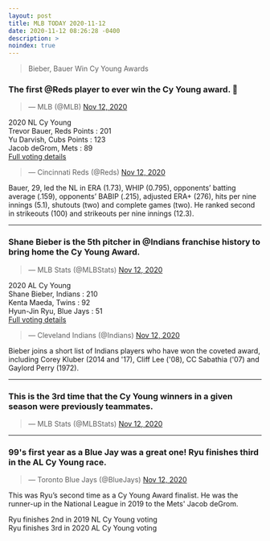 ```yaml
---
layout: post
title: MLB TODAY 2020-11-12
date: 2020-11-12 08:26:28 -0400
description: >
noindex: true
---
```


> Bieber, Bauer Win Cy Young Awards

### The first @Reds player to ever win the Cy Young award. 👀

<script async src="//platform.twitter.com/widgets.js" charset="utf-8"></script>
<blockquote class="twitter-tweet" data-lang="en">
  &mdash; MLB (@MLB)
  <a href="https://twitter.com/MLB/status/1326674343804473346">Nov 12, 2020</a>
</blockquote>

2020 NL Cy Young   
Trevor Bauer, Reds Points : 201   
Yu Darvish, Cubs Points : 123   
Jacob deGrom, Mets : 89   
[Full voting details](https://bbwaa.com/20-nl-cy/)

<script async src="//platform.twitter.com/widgets.js" charset="utf-8"></script>
<blockquote class="twitter-tweet" data-lang="en">
  &mdash; Cincinnati Reds (@Reds)
  <a href="https://twitter.com/Reds/status/1326673437755105280">Nov 12, 2020</a>
</blockquote>

Bauer, 29, led the NL in ERA (1.73), WHIP (0.795), opponents’ batting average (.159), opponents’ BABIP (.215), adjusted ERA+ (276), hits per nine innings (5.1), shutouts (two) and complete games (two). He ranked second in strikeouts (100) and strikeouts per nine innings (12.3).

---

### Shane Bieber is the 5th pitcher in @Indians franchise history to bring home the Cy Young Award.

<script async src="//platform.twitter.com/widgets.js" charset="utf-8"></script>
<blockquote class="twitter-tweet" data-lang="en">
  &mdash; MLB Stats (@MLBStats)
  <a href="https://twitter.com/MLBStats/status/1326666455887147008">Nov 12, 2020</a>
</blockquote>

2020 AL Cy Young   
Shane Bieber, Indians : 210   
Kenta Maeda, Twins : 92   
Hyun-Jin Ryu, Blue Jays : 51   
[Full voting details](https://bbwaa.com/20-al-cy/)

<script async src="//platform.twitter.com/widgets.js" charset="utf-8"></script>
<blockquote class="twitter-tweet" data-lang="en">
  &mdash; Cleveland Indians (@Indians)
  <a href="https://twitter.com/Indians/status/1326669711132790784">Nov 12, 2020</a>
</blockquote>

Bieber joins a short list of Indians players who have won the coveted award, including Corey Kluber (2014 and '17), Cliff Lee ('08), CC Sabathia ('07) and Gaylord Perry (1972).

---

### This is the 3rd time that the Cy Young winners in a given season were previously teammates.

<script async src="//platform.twitter.com/widgets.js" charset="utf-8"></script>
<blockquote class="twitter-tweet" data-lang="en">
  &mdash; MLB Stats (@MLBStats)
  <a href="https://twitter.com/MLBStats/status/1326675732408406016">Nov 12, 2020</a>
</blockquote>

---

### 99's first year as a Blue Jay was a great one! Ryu finishes third in the AL Cy Young race.

<script async src="//platform.twitter.com/widgets.js" charset="utf-8"></script>
<blockquote class="twitter-tweet" data-lang="en">
  &mdash; Toronto Blue Jays (@BlueJays)
  <a href="https://twitter.com/BlueJays/status/1326665638996226048">Nov 12, 2020</a>
</blockquote>

This was Ryu’s second time as a Cy Young Award finalist. He was the runner-up in the National League in 2019 to the Mets' Jacob deGrom.

Ryu finishes 2nd in 2019 NL Cy Young voting  
Ryu finishes 3rd in 2020 AL Cy Young voting
